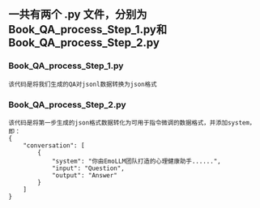 ## 一共有两个 .py 文件，分别为Book_QA_process_Step_1.py和Book_QA_process_Step_2.py
### Book_QA_process_Step_1.py
    该代码是将我们生成的QA对jsonl数据转换为json格式
### Book_QA_process_Step_2.py
    该代码是将第一步生成的json格式数据转化为可用于指令微调的数据格式，并添加system，即：
    {
        "conversation": [
            {
                "system": "你由EmoLLM团队打造的心理健康助手......",
                "input": "Question",
                "output": "Answer"
            }
        ]
    }